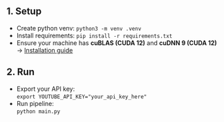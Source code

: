 ## 1. Setup
- Create python venv: `python3 -m venv .venv`
- Install requirements: `pip install -r requirements.txt`
- Ensure your machine has **cuBLAS (CUDA 12)** and **cuDNN 9 (CUDA 12)**  
  → [Installation guide](https://github.com/guillaumekln/faster-whisper#installation)

## 2. Run
- Export your API key:  
  `export YOUTUBE_API_KEY="your_api_key_here"`
- Run pipeline:  
  `python main.py`
